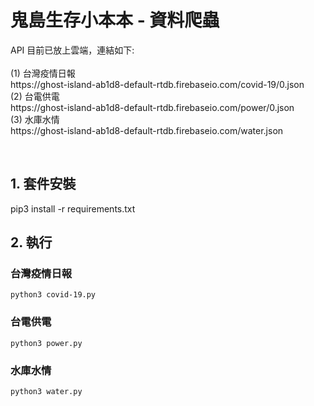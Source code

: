 <!--
 * @Author: Sean
 * @Date: 2021-05-25 16:51:42
 * @LastEditTime: 2021-05-25 17:21:16
-->

<p align="center"><h1>鬼島生存小本本 - 資料爬蟲</h1></p>
<p align="left">
API 目前已放上雲端，連結如下:<br/><br/>
(1) 台灣疫情日報<br/>
https://ghost-island-ab1d8-default-rtdb.firebaseio.com/covid-19/0.json
<br/>
(2) 台電供電<br/>
https://ghost-island-ab1d8-default-rtdb.firebaseio.com/power/0.json
<br/>
(3) 水庫水情<br/>
https://ghost-island-ab1d8-default-rtdb.firebaseio.com/water.json
</p>
<br/>

## 1. 套件安裝

pip3 install -r requirements.txt

## 2. 執行

### 台灣疫情日報
```
python3 covid-19.py
```

### 台電供電
```
python3 power.py
```

### 水庫水情
```
python3 water.py
```
